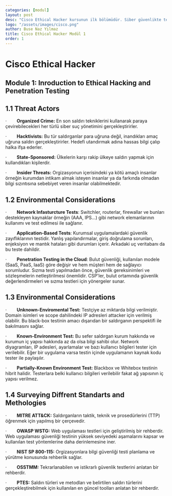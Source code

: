 ```yaml
---
categories: [modul]
layout: post
desc: "Cisco Ethical Hacker kursunun ilk bölümüdür. Siber güvenlikte tehdit aktörlerini, test ortamı türlerini, çevresel değerlendirmeleri ve farklı güvenlik test standartları ile metodolojilerini açıklamaktadır. Kurumların güvenlik zafiyetlerini belirlemek ve önlem almak amacıyla gerçekleştirilen sızma testlerinin kapsamı ve yaklaşımları detaylandırılmıştır. "
logo: "/assets/images/cisco.png"
author: Buse Naz Yılmaz
title: Cisco Ethical Hacker Modül 1 
order: 1
---
```


# Cisco Ethical Hacker

<h2> Module 1: Inroduction to Ethical Hacking and Penetration Testing </h2>

## 1.1 Threat Actors

·        **Organized Crime:** En son saldırı tekniklerini kullanarak paraya çevirebilecekleri her türlü siber suç yönetimini gerçekleştirirler.

·        **Hacktivists:** Bu tür saldırganlar para uğruna değil, inandıkları amaç uğruna saldırı gerçekleştirirler. Hedefi utandırmak adına hassas bilgi çalıp halka ifşa ederler.

·        **State-Sponsored:** Ülkelerin karşı rakip ülkeye saldırı yapmak için kullandıkları kişilerdir.

·        **Insider Threats:** Orgizasyonun içerisindeki ya kötü amaçlı insanlar örneğin kurumdan intikam almak isteyen insanlar ya da farkında olmadan bilgi sızıntısına sebebiyet veren insanlar olabilmektedir.

## 1.2 Environmental Considerations

·        **Network Infasturcture Tests**: Switchler, routerlar, firewallar ve bunları destekleyen kaynaklar örneğin (AAA, IPS…) gibi network elemanlarının kullanımı ve test edilmesi ile sağlanır.

·        **Application-Based Tests**: Kurumsal uygulamalardaki güvenlik zayıflıklarının testidir. Yanlış yapılandırmalar, giriş doğrulama sorunları, enjeksiyon ve mantık hataları gibi durumları içerir. Arkadaki uç veritabanı da bu teste dahildir.

·        **Penetration Testing in the Cloud**: Bulut güvenliği, kullanılan modele (SaaS, PaaS, IaaS) göre değişir ve hem müşteri hem de sağlayıcı sorumludur. Sızma testi yapılmadan önce, güvenlik gereksinimleri ve sözleşmelerin netleştirilmesi önemlidir. CSP'ler, bulut ortamında güvenlik değerlendirmeleri ve sızma testleri için yönergeler sunar.

## 1.3 Environmental Considerations

·        **Unknown-Enviromental Test:** Testçiye az miktarda bilgi verilmiştir. Domain isimleri ve scope dahilindeki IP adresleri attacker için verilmiş olabilir. Bu black-box testinin amacı dışarıdan bir saldırganın perspektifi ile bakılmasını sağlar.

·        **Known-Environment Test:** Bu sefer saldırgan kurum hakkında ve kurumun iç yapısı hakkında az da olsa bilgi sahibi olur. Network diyagramları, IP adesleri, ayarlamalar ve bazı kullanıcı bilgileri tester için verilebilir. Eğer bir uygulama varsa testin içinde uygulamanın kaynak kodu tester ile paylaşılır.

·        **Partially-Known Environment Test:** Blackbox ve Whitebox testinin hibrit halidir. Testerlara belki kullanıcı bilgileri verilebilir fakat ağ yapısının iç yapısı verilmez.

## 1.4 Surveying Diffrent Standarts and Methologies

·        **MITRE ATT&CK:** Saldırganların taktik, teknik ve prosedürlerini (TTP) öğrenmek için yapılmış bir çerçevedir.

·        **OWASP WSTG:** Web uygulaması testleri için geliştirilmiş bir rehberdir. Web uygulaması güvenliği testinin yüksek seviyedeki aşamalarını kapsar ve kullanılan test yöntemlerine daha derinlemesine iner.

·        **NIST SP 800-115:** Orgizasyonlara bilgi güvenliği testi planlama ve yürütme konusunda rehberlik sağlar.

·        **OSSTMM:** Tekrarlanabilen ve istikrarlı güvenlik testlerini anlatan bir rehberdir.

·        **PTES:** Saldırı türleri ve metodları ve belirtilen saldırı türlerini gerçekleştirebilmek için kullanılan en güncel toolları anlatan bir rehberdir.
